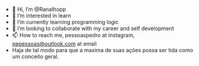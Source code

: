 - 👋 Hi, I’m @Ranalhopp
- 👀 I’m interested in learn 
- 🌱 I’m currently learning programming logic 
- 💞️ I’m looking to collaborate with my career and self development
- 📫 How to reach me, pessoaspedro at instagram, pepessoas@outlook.com at email
- Haja de tal modo para que a maxima de suas ações possa ser tida como um conceito geral.


<!---
Ranalhopp/Ranalhopp is a ✨ special ✨ repository because its `README.md` (this file) appears on your GitHub profile.
You can click the Preview link to take a look at your changes.
--->
